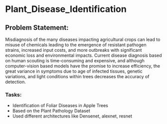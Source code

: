 # Plant_Disease_Identification

## Problem Statement:
Misdiagnosis of the many diseases impacting agricultural crops can lead to misuse of chemicals leading to the emergence of resistant pathogen strains, increased input costs, and more outbreaks with significant economic loss and environmental impacts. Current disease diagnosis based on human scouting is time-consuming and expensive, and although computer-vision based models have the promise to increase efficiency, the great variance in symptoms due to age of infected tissues, genetic variations, and light conditions within trees decreases the accuracy of detection.
### Tasks:
- Identification of Foliar Diseases in Apple Trees
- Based on the Plant Pathology Dataset
- Used different architectures like Densenet, alexnet, resnet
